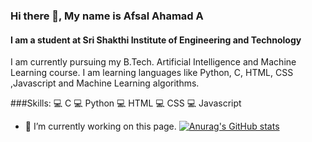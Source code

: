 ### Hi there 👋, My name is Afsal Ahamad A
#### I am a student at Sri Shakthi Institute of Engineering and Technology
I am currently pursuing my B.Tech. Artificial Intelligence and Machine Learning course. I am learning languages like Python, C, HTML, CSS ,Javascript and Machine Learning algorithms.

###Skills:
💻 C
💻 Python
💻 HTML 
💻 CSS 
💻 Javascript


- 🔭 I’m currently working on this page. 
[![Anurag's GitHub stats](https://github-readme-stats.vercel.app/api?username=Thenameisafsalahamad)](https://github.com/anuraghazra/github-readme-stats)



